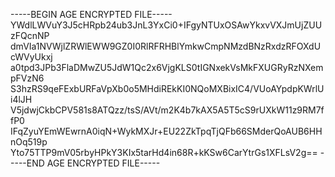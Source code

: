 -----BEGIN AGE ENCRYPTED FILE-----
YWdlLWVuY3J5cHRpb24ub3JnL3YxCi0+IFgyNTUxOSAwYkxvVXJmUjZUUzFQcnNP
dmVIa1NVWjlZRWlEWW9GZ0I0RlRFRHBlYmkwCmpNMzdBNzRxdzRFOXdUcWVyUkxj
a0tpd3JPb3FlaDMwZU5JdW1Qc2x6VjgKLS0tIGNxekVsMkFXUGRyRzNXempFVzN6
S3hzRS9qeFExbURFaVpXb0o5MHdiREkKI0NQoMXBixIC4/VUoAYpdpKWrlUi4lJH
V5jdwjCkbCPV581s8ATQzz/tsS/AVt/m2K4b7kAX5A5T5cS9rUXkW11z9RM7ffP0
IFqZyuYEmWEwrnA0iqN+WykMXJr+EU22ZkTpqTjQFb66SMderQoAUB6HHnOq519p
Yto75TTP9mV05rbyHPkY3KIx5tarHd4in68R+kKSw6CarYtrGs1XFLsV2g==
-----END AGE ENCRYPTED FILE-----
